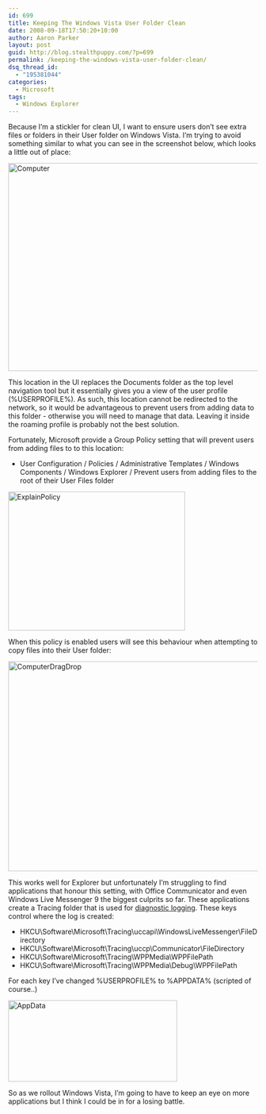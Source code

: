 ```yaml
---
id: 699
title: Keeping The Windows Vista User Folder Clean
date: 2008-09-18T17:50:20+10:00
author: Aaron Parker
layout: post
guid: http://blog.stealthpuppy.com/?p=699
permalink: /keeping-the-windows-vista-user-folder-clean/
dsq_thread_id:
  - "195381044"
categories:
  - Microsoft
tags:
  - Windows Explorer
---
```

Because I’m a stickler for clean UI, I want to ensure users don’t see extra files or folders in their User folder on Windows Vista. I’m trying to avoid something similar to what you can see in the screenshot below, which looks a little out of place:

<img style="display: inline" title="Computer" src="http://stealthpuppy.com/wp-content/uploads/2008/09/computer.png" border="0" alt="Computer" width="566" height="419" /> 

This location in the UI replaces the Documents folder as the top level navigation tool but it essentially gives you a view of the user profile (%USERPROFILE%). As such, this location cannot be redirected to the network, so it would be advantageous to prevent users from adding data to this folder - otherwise you will need to manage that data. Leaving it inside the roaming profile is probably not the best solution.

Fortunately, Microsoft provide a Group Policy setting that will prevent users from adding files to to this location:

  * User Configuration / Policies / Administrative Templates / Windows Components / Windows Explorer / Prevent users from adding files to the root of their User Files folder

<img style="display: inline" title="ExplainPolicy" src="http://stealthpuppy.com/wp-content/uploads/2008/09/explainpolicy.png" border="0" alt="ExplainPolicy" width="357" height="280" /> 

When this policy is enabled users will see this behaviour when attempting to copy files into their User folder:

<img style="display: inline" title="ComputerDragDrop" src="http://stealthpuppy.com/wp-content/uploads/2008/09/computerdragdrop.png" border="0" alt="ComputerDragDrop" width="566" height="423" /> 

This works well for Explorer but unfortunately I’m struggling to find applications that honour this setting, with Office Communicator and even Windows Live Messenger 9 the biggest culprits so far. These applications create a Tracing folder that is used for [diagnostic logging](http://support.microsoft.com/kb/871023/en-us). These keys control where the log is created:

  * HKCU\Software\Microsoft\Tracing\uccapi\WindowsLiveMessenger\FileDirectory
  * HKCU\Software\Microsoft\Tracing\uccp\Communicator\FileDirectory
  * HKCU\Software\Microsoft\Tracing\WPPMedia\WPPFilePath
  * HKCU\Software\Microsoft\Tracing\WPPMedia\Debug\WPPFilePath

For each key I’ve changed %USERPROFILE% to %APPDATA% (scripted of course..)

<img style="display: inline" title="AppData" src="http://stealthpuppy.com/wp-content/uploads/2008/09/appdata.png" border="0" alt="AppData" width="341" height="164" /> 

So as we rollout Windows Vista, I’m going to have to keep an eye on more applications but I think I could be in for a losing battle.